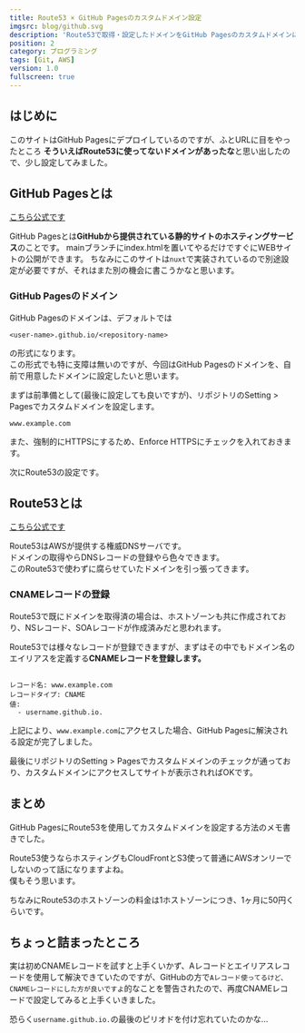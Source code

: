 ```yaml
---
title: Route53 × GitHub Pagesのカスタムドメイン設定
imgsrc: blog/github.svg
description: 'Route53で取得・設定したドメインをGitHub Pagesのカスタムドメインに設定してみました'
position: 2
category: プログラミング
tags: [Git, AWS]
version: 1.0
fullscreen: true
---
```


## はじめに

このサイトはGitHub Pagesにデプロイしているのですが、ふとURLに目をやったところ
**そういえばRoute53に使ってないドメインがあったな**と思い出したので、少し設定してみました。

## GitHub Pagesとは

[こちら公式です](https://docs.github.com/ja/pages/getting-started-with-github-pages/about-github-pages)

GitHub Pagesとは**GitHubから提供されている静的サイトのホスティングサービス**のことです。
mainブランチにindex.htmlを置いてやるだけですぐにWEBサイトの公開ができます。
ちなみにこのサイトは`nuxt`で実装されているので別途設定が必要ですが、それはまた別の機会に書こうかなと思います。

### GitHub Pagesのドメイン

GitHub Pagesのドメインは、デフォルトでは

```text
<user-name>.github.io/<repository-name>
```

の形式になります。  
この形式でも特に支障は無いのですが、今回はGitHub Pagesのドメインを、自前で用意したドメインに設定したいと思います。

まずは前準備として(最後に設定しても良いですが)、リポジトリのSetting > Pagesでカスタムドメインを設定します。

```text
www.example.com
```

また、強制的にHTTPSにするため、Enforce HTTPSにチェックを入れておきます。

次にRoute53の設定です。

## Route53とは

[こちら公式です](https://aws.amazon.com/jp/route53/)

Route53はAWSが提供する権威DNSサーバです。  
ドメインの取得やらDNSレコードの登録やら色々できます。  
このRoute53で使わずに腐らせていたドメインを引っ張ってきます。

### CNAMEレコードの登録

Route53で既にドメインを取得済の場合は、ホストゾーンも共に作成されており、NSレコード、SOAレコードが作成済みだと思われます。

Route53では様々なレコードが登録できますが、まずはその中でもドメイン名のエイリアスを定義する**CNAMEレコードを登録します。**

```text:CNAMEレコード
  
レコード名: www.example.com
レコードタイプ: CNAME
値:
  - username.github.io.
```

上記により、`www.example.com`にアクセスした場合、GitHub Pagesに解決される設定が完了しました。

最後にリポジトリのSetting > Pagesでカスタムドメインのチェックが通っており、カスタムドメインにアクセスしてサイトが表示されればOKです。

## まとめ

GitHub PagesにRoute53を使用してカスタムドメインを設定する方法のメモ書きでした。

Route53使うならホスティングもCloudFrontとS3使って普通にAWSオンリーでしないのって話になりますよね。  
僕もそう思います。

ちなみにRoute53のホストゾーンの料金は1ホストゾーンにつき、1ヶ月に50円くらいです。  

## ちょっと詰まったところ

実は初めCNAMEレコードを試すと上手くいかず、Aレコードとエイリアスレコードを使用して解決できていたのですが、GitHubの方で`Aレコード使ってるけど、CNAMEレコードにした方が良いですよ`的なことを警告されたので、再度CNAMEレコードで設定してみると上手くいきました。

恐らく`username.github.io.`の最後のピリオドを付け忘れていたのかな...

